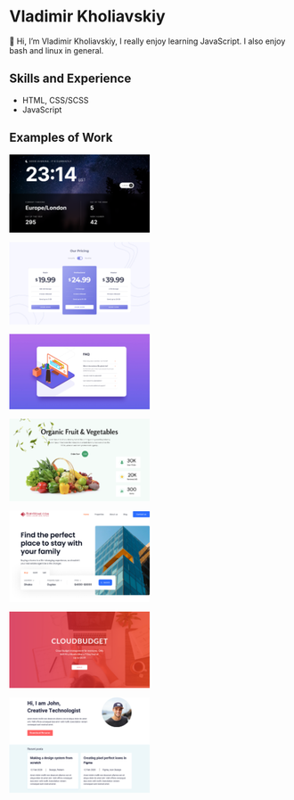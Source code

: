 # Vladimir Kholiavskiy

👋 Hi, I’m Vladimir Kholiavskiy, I really enjoy learning JavaScript. I also enjoy bash and linux in general.

## Skills and Experience

- HTML, CSS/SCSS
- JavaScript

## Examples of Work

[<img src="/img/pr-7.png" width=50%>](https://vohol.github.io/beauty-clock/)

[<img src="/img/pr-6.jpg" width=50%>](https://vohol.github.io/our-pricing/)

[<img src="/img/pr-5.jpg" width=50%>](https://vohol.github.io/purple-accordion/)

[<img src="/img/pr-4.png" width=50%>](https://vohol.github.io/organic-fruit-vegetables/)

[<img src="/img/pr-3.jpg" width=50%>](https://vohol.github.io/rubyhome/)

[<img src="/img/pr-2.png" width=50%>](https://vohol.github.io/cloudbudget/)

[<img src="/img/pr-1.jpg" width=50%>](https://vohol.github.io/i-am-John/)
